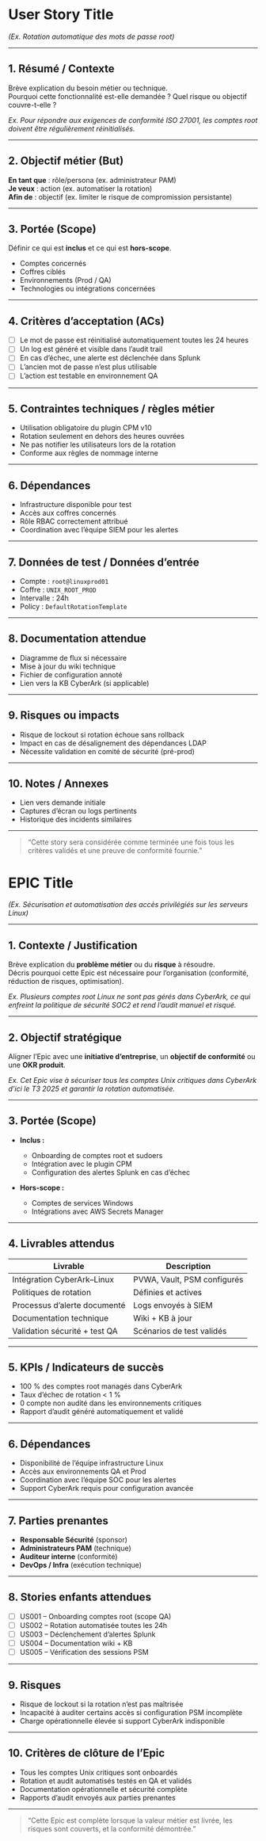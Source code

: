 # User Story Title  
_(Ex. Rotation automatique des mots de passe root)_

---

## 1. Résumé / Contexte  
Brève explication du besoin métier ou technique.  
Pourquoi cette fonctionnalité est-elle demandée ? Quel risque ou objectif couvre-t-elle ?  

_Ex. Pour répondre aux exigences de conformité ISO 27001, les comptes root doivent être régulièrement réinitialisés._

---

## 2. Objectif métier (But)  
**En tant que** : rôle/persona (ex. administrateur PAM)  
**Je veux** : action (ex. automatiser la rotation)  
**Afin de** : objectif (ex. limiter le risque de compromission persistante)  

---

## 3. Portée (Scope)  
Définir ce qui est **inclus** et ce qui est **hors-scope**.  
- Comptes concernés  
- Coffres ciblés  
- Environnements (Prod / QA)  
- Technologies ou intégrations concernées  

---

## 4. Critères d’acceptation (ACs)

- [ ] Le mot de passe est réinitialisé automatiquement toutes les 24 heures  
- [ ] Un log est généré et visible dans l’audit trail  
- [ ] En cas d’échec, une alerte est déclenchée dans Splunk  
- [ ] L’ancien mot de passe n’est plus utilisable  
- [ ] L’action est testable en environnement QA

---

## 5. Contraintes techniques / règles métier

- Utilisation obligatoire du plugin CPM v10  
- Rotation seulement en dehors des heures ouvrées  
- Ne pas notifier les utilisateurs lors de la rotation  
- Conforme aux règles de nommage interne  

---

## 6. Dépendances

- Infrastructure disponible pour test  
- Accès aux coffres concernés  
- Rôle RBAC correctement attribué  
- Coordination avec l’équipe SIEM pour les alertes

---

## 7. Données de test / Données d’entrée

- Compte : `root@linuxprod01`  
- Coffre : `UNIX_ROOT_PROD`  
- Intervalle : 24h  
- Policy : `DefaultRotationTemplate`

---

## 8. Documentation attendue

- Diagramme de flux si nécessaire  
- Mise à jour du wiki technique  
- Fichier de configuration annoté  
- Lien vers la KB CyberArk (si applicable)

---

## 9. Risques ou impacts

- Risque de lockout si rotation échoue sans rollback  
- Impact en cas de désalignement des dépendances LDAP  
- Nécessite validation en comité de sécurité (pré-prod)

---

## 10. Notes / Annexes

- Lien vers demande initiale  
- Captures d’écran ou logs pertinents  
- Historique des incidents similaires

---

> “Cette story sera considérée comme terminée une fois tous les critères validés et une preuve de conformité fournie.”


# EPIC Title  
_(Ex. Sécurisation et automatisation des accès privilégiés sur les serveurs Linux)_  

---

## 1. Contexte / Justification  

Brève explication du **problème métier** ou du **risque** à résoudre.  
Décris pourquoi cette Epic est nécessaire pour l’organisation (conformité, réduction de risques, optimisation).

_Ex. Plusieurs comptes root Linux ne sont pas gérés dans CyberArk, ce qui enfreint la politique de sécurité SOC2 et rend l’audit manuel et risqué._

---

## 2. Objectif stratégique  

Aligner l’Epic avec une **initiative d’entreprise**, un **objectif de conformité** ou une **OKR produit**.

_Ex. Cet Epic vise à sécuriser tous les comptes Unix critiques dans CyberArk d’ici le T3 2025 et garantir la rotation automatisée._

---

## 3. Portée (Scope)

- **Inclus :**
  - Onboarding de comptes root et sudoers
  - Intégration avec le plugin CPM
  - Configuration des alertes Splunk en cas d’échec

- **Hors-scope :**
  - Comptes de services Windows
  - Intégrations avec AWS Secrets Manager

---

## 4. Livrables attendus

| Livrable                        | Description |
|----------------------------------|-------------|
| Intégration CyberArk–Linux       | PVWA, Vault, PSM configurés |
| Politiques de rotation          | Définies et actives |
| Processus d’alerte documenté    | Logs envoyés à SIEM |
| Documentation technique         | Wiki + KB à jour |
| Validation sécurité + test QA   | Scénarios de test validés |

---

## 5. KPIs / Indicateurs de succès  

- 100 % des comptes root managés dans CyberArk  
- Taux d’échec de rotation < 1 %  
- 0 compte non audité dans les environnements critiques  
- Rapport d’audit généré automatiquement et validé  

---

## 6. Dépendances  

- Disponibilité de l’équipe infrastructure Linux  
- Accès aux environnements QA et Prod  
- Coordination avec l’équipe SOC pour les alertes  
- Support CyberArk requis pour configuration avancée

---

## 7. Parties prenantes

- **Responsable Sécurité** (sponsor)  
- **Administrateurs PAM** (technique)  
- **Auditeur interne** (conformité)  
- **DevOps / Infra** (exécution technique)

---

## 8. Stories enfants attendues  

- [ ] US001 – Onboarding comptes root (scope QA)  
- [ ] US002 – Rotation automatisée toutes les 24h  
- [ ] US003 – Déclenchement d’alertes Splunk  
- [ ] US004 – Documentation wiki + KB  
- [ ] US005 – Vérification des sessions PSM

---

## 9. Risques  

- Risque de lockout si la rotation n’est pas maîtrisée  
- Incapacité à auditer certains accès si configuration PSM incomplète  
- Charge opérationnelle élevée si support CyberArk indisponible

---

## 10. Critères de clôture de l’Epic  

- Tous les comptes Unix critiques sont onboardés  
- Rotation et audit automatisés testés en QA et validés  
- Documentation opérationnelle et sécurité complète  
- Rapports d’audit envoyés aux parties prenantes

---

> “Cette Epic est complète lorsque la valeur métier est livrée, les risques sont couverts, et la conformité démontrée.”
